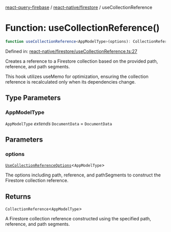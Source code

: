 [react-query-firebase](../../../modules.md) / [react-native/firestore](../index.md) / useCollectionReference

# Function: useCollectionReference()

```ts
function useCollectionReference<AppModelType>(options): CollectionReference<AppModelType>
```

Defined in: [react-native/firestore/useCollectionReference.ts:27](https://github.com/vpishuk/react-query-firebase/blob/43c0734068a570cd646254bb366ccd8007f7dfed/react-native/firestore/useCollectionReference.ts#L27)

Creates a reference to a Firestore collection based on the provided path, reference, and path segments.

This hook utilizes useMemo for optimization, ensuring the collection reference is recalculated only when its dependencies change.

## Type Parameters

### AppModelType

`AppModelType` *extends* `DocumentData` = `DocumentData`

## Parameters

### options

[`UseCollectionReferenceOptions`](../type-aliases/UseCollectionReferenceOptions.md)\<`AppModelType`\>

The options including path, reference, and pathSegments to construct the Firestore collection reference.

## Returns

`CollectionReference`\<`AppModelType`\>

A Firestore collection reference constructed using the specified path, reference, and path segments.
